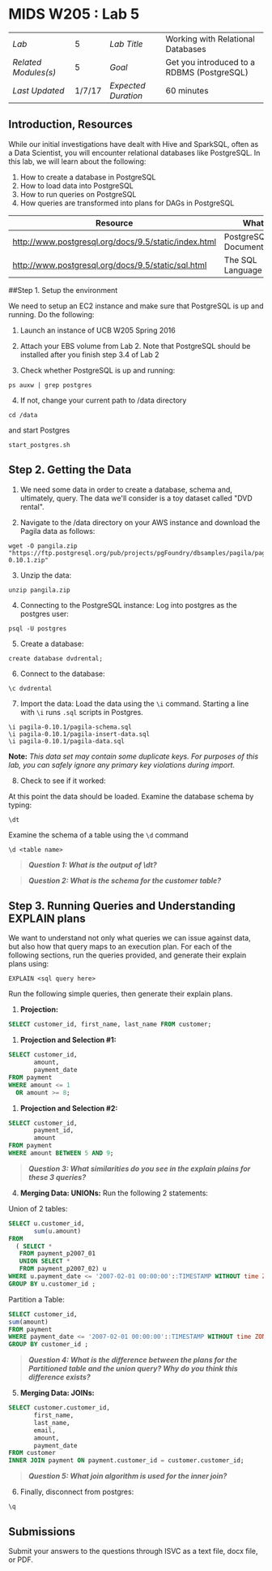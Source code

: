 
# MIDS W205 : Lab 5      
|                      |        |                     |                                                  |
|----------------------|--------|---------------------|--------------------------------------------------|
| *Lab*                | 5      | *Lab Title*         | Working with Relational Databases   |
| *Related Modules(s)* | 5      | *Goal*              | Get you introduced to a RDBMS (PostgreSQL) |
| *Last Updated*       | 1/7/17 | *Expected Duration* | 60 minutes                                    |



## Introduction, Resources

While our initial investigations have dealt with Hive and SparkSQL, often as a Data Scientist, you will encounter relational databases like PostgreSQL. In this lab, we will learn about the following:

1. How to create a database in PostgreSQL
2. How to load data into PostgreSQL
3. How to run queries on PostgreSQL
4. How queries are transformed into plans for DAGs in PostgreSQL

| Resource | What |
|---|---|
| http://www.postgresql.org/docs/9.5/static/index.html | PostgreSQL Documentation |
| http://www.postgresql.org/docs/9.5/static/sql.html | The SQL Language |


##Step 1. Setup the environment

We need to setup an EC2 instance and make sure that PostgreSQL is up and running. Do the following:

1. Launch an instance of UCB W205 Spring 2016

2. Attach your EBS volume from Lab 2. Note that PostgreSQL should be installed after you finish step 3.4 of Lab 2
  
3. Check whether PostgreSQL is up and running: 

  ```
  ps auxw | grep postgres
  ```
  
4. If not, change your current path to /data directory

  ```
  cd /data
  ``` 
and start Postgres 

  ```
  start_postgres.sh
  ```

## Step 2. Getting the Data
  
1. We need some data in order to create a database, schema and, ultimately, query. The data we'll consider is a toy dataset called "DVD rental".
  
2. Navigate to the /data directory on your AWS instance and download the Pagila data as follows:

  ```
  wget -O pangila.zip "https://ftp.postgresql.org/pub/projects/pgFoundry/dbsamples/pagila/pagila/pagila-0.10.1.zip"
  ```

3. Unzip the data: 

  ``` 
  unzip pangila.zip
  ```

4. Connecting to the PostgreSQL instance:
  Log into postgres as the postgres user: 

  ```
  psql -U postgres
  ```

5. Create a database:

  ```
  create database dvdrental;
  ```

6. Connect to the database:

  ```
  \c dvdrental
  ```

7. Import the data:
Load the data using the `\i` command. Starting a line with `\i` runs `.sql` scripts in Postgres.

  ```
  \i pagila-0.10.1/pagila-schema.sql
  \i pagila-0.10.1/pagila-insert-data.sql
  \i pagila-0.10.1/pagila-data.sql
  ```
  **Note:** *This data set may contain some duplicate keys. For purposes of this lab, you can safely ignore any primary key violations during import.*
  
8. Check to see if it worked:

  At this point the data should be loaded. Examine the database schema by typing:

  ```
  \dt
  ```
  
  Examine the schema of a table using the `\d` command

  ```
  \d <table name>
  ```

> ***Question 1: What is the output of \dt?***

> ***Question 2: What is the schema for the customer table?***


## Step 3. Running Queries and Understanding EXPLAIN plans

We want to understand not only what queries we can issue against data, but also how that query maps to an execution plan. For each of the following sections, run the queries provided, and generate their explain plans using: 

  ```
  EXPLAIN <sql query here>
  ```

Run the following simple queries, then generate their explain plans.

1. **Projection:**

  ```sql
  SELECT customer_id, first_name, last_name FROM customer;
  ```

1. **Projection and Selection #1:**

  ```sql
  SELECT customer_id,
         amount,
         payment_date
  FROM payment
  WHERE amount <= 1
    OR amount >= 8;
  ```
  
1. **Projection and Selection #2:**

  ```sql
  SELECT customer_id,
         payment_id,
         amount
  FROM payment
  WHERE amount BETWEEN 5 AND 9;
  ```
  > ***Question 3: What similarities do you see in the explain plains for these 3 queries?***

4. **Merging Data: UNIONs:**
  Run the following 2 statements: 

  Union of 2 tables:

  ```sql
  SELECT u.customer_id,
         sum(u.amount)
  FROM
    ( SELECT *
     FROM payment_p2007_01
     UNION SELECT *
     FROM payment_p2007_02) u
  WHERE u.payment_date <= '2007-02-01 00:00:00'::TIMESTAMP WITHOUT time ZONE
  GROUP BY u.customer_id ;
  ```

  Partition a Table:

  ```sql
  SELECT customer_id,
  sum(amount)
  FROM payment
  WHERE payment_date <= '2007-02-01 00:00:00'::TIMESTAMP WITHOUT time ZONE
  GROUP BY customer_id ;
  ```

  > ***Question 4: What is the difference between the plans for the Partitioned table and the union query? Why do you think this difference exists?***

5. **Merging Data: JOINs:**

  ```sql
  SELECT customer.customer_id,
         first_name,
         last_name,
         email,
         amount,
         payment_date
  FROM customer
  INNER JOIN payment ON payment.customer_id = customer.customer_id;
  ```

  > ***Question 5: What join algorithm is used for the inner join?***

6. Finally, disconnect from postgres:
  ```
  \q
  ```

## Submissions

Submit your answers to the questions through ISVC as a text file, docx file, or PDF.
